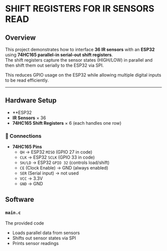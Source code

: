 # SHIFT REGISTERS FOR IR SENSORS READ

## Overview
This project demonstrates how to interface **36 IR sensors** with an **ESP32** using **74HC165 parallel-in serial-out shift registers**.  
The shift registers capture the sensor states (HIGH/LOW) in parallel and then shift them out serially to the ESP32 via SPI.  

This reduces GPIO usage on the ESP32 while allowing multiple digital inputs to be read efficiently.

---

## Hardware Setup

- **ESP32 
- **IR Sensors** × 36  
- **74HC165 Shift Registers** × 6 (each handles one row)  

### 🔗 Connections
- **74HC165 Pins**
  - `QH` → ESP32 `MISO` (GPIO 27 in code)  
  - `CLK` → ESP32 `SCLK` (GPIO 33 in code)  
  - `SH/LD` → ESP32 `GPIO 32` (controls load/shift)  
  - `CE` (Clock Enable) → GND (always enabled)  
  - `SER` (Serial input) → not used  
  - `VCC` → 3.3V  
  - `GND` → GND  

## Software

### `main.c`
The provided code
   - Loads parallel data from sensors  
   - Shifts out sensor states via SPI  
   - Prints sensor readings
